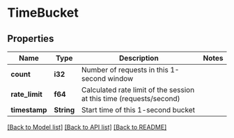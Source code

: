 # TimeBucket

## Properties

Name | Type | Description | Notes
------------ | ------------- | ------------- | -------------
**count** | **i32** | Number of requests in this 1-second window | 
**rate_limit** | **f64** | Calculated rate limit of the session at this time (requests/second) | 
**timestamp** | **String** | Start time of this 1-second bucket | 

[[Back to Model list]](../README.md#documentation-for-models) [[Back to API list]](../README.md#documentation-for-api-endpoints) [[Back to README]](../README.md)


